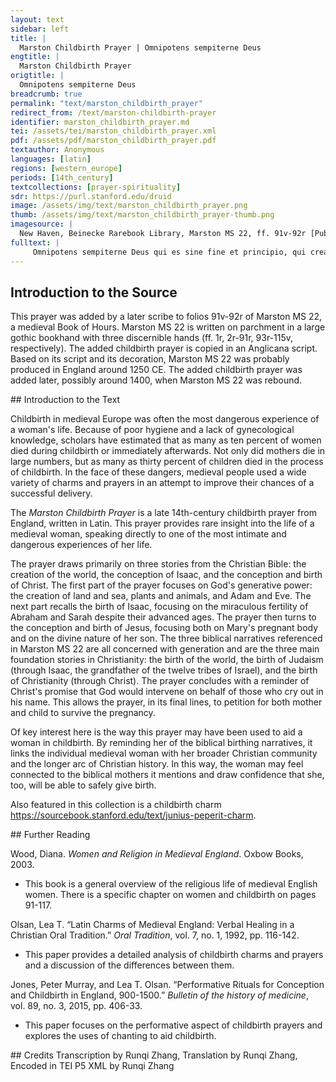 ```yaml
---
layout: text
sidebar: left
title: |
  Marston Childbirth Prayer | Omnipotens sempiterne Deus
engtitle: |
  Marston Childbirth Prayer
origtitle: |
  Omnipotens sempiterne Deus
breadcrumb: true
permalink: "text/marston_childbirth_prayer"
redirect_from: /text/marston-childbirth-prayer
identifier: marston_childbirth_prayer.md
tei: /assets/tei/marston_childbirth_prayer.xml
pdf: /assets/pdf/marston_childbirth_prayer.pdf
textauthor: Anonymous
languages: [latin]
regions: [western_europe]
periods: [14th_century]
textcollections: [prayer-spirituality]
sdr: https://purl.stanford.edu/druid 
image: /assets/img/text/marston_childbirth_prayer.png
thumb: /assets/img/text/marston_childbirth_prayer-thumb.png
imagesource: |
  New Haven, Beinecke Rarebook Library, Marston MS 22, ff. 91v-92r [Public Domain]
fulltext: |
     Omnipotens sempiterne Deus qui es sine fine et principio, qui creasti omnia ex nichilo. All Powerful, Eternal God, without end or beginning, who created everything out of nothing; Ad cuius imperium mare constituitur dum ultimos terminos numquam progreditur. by whose power the sea was created, which never extends to the furthest reaches; Qui fecisti terram et flumina ventorum in cavernis eius concludis. who made the earth and contained the flow of winds in the caves, Qui etiam inestimabili potentia ex durissimo ligno mollia deducis semina. and who even now brings forth soft seeds out of the hardest wood with unimaginable power; Qui formasti Adam de limo terre mulieremque de latere eius formans ei inconiugium sociasti, who formed Adam from the dust of the earth, and forming woman from his side, joined her and him in matrimony, et ad propagandam posterorum sobolem perpetuam dedisti eis benedictionem dicens and for the sake of growing future generations, gave them perpetual progeny and a blessing, saying: crescite et multiplicamini et replete terram et dominamini volatilibus caeli, et piscibus maris nec non bestiis totius diversitatis. "Be fruitful and multiply, and fill the earth and have dominion over the birds of the air and the fish of the sea and beasts, too, of all kinds";  Qui Abraham patriarcham et coniugem eius Saram licet maturiori aetate prouectos insperate proles noue fecundasti. who extraordinarily made Abraham the Patriarch and his wife Sarah fertile, granting the elderly pair offspring unexpectedly despite their advanced age; Qui etiam cooperante Spiritu Sancto de sinu tuo misisti filium tuum Dominum nostrum Jesum Christum ad intemerate Virginis uterum, ut uma humana lege inpregnantem lateret domo. who also, with the Holy Spirit, sent your son, our Lord Jesus Christ, from your bosom to the womb of the immaculate Virgin, so that he might lie hidden in the pregnant woman as in a house in accordance with the human law,  et post legitimum nouem mencium munerum velut e thalamo suo procedens nascendo virginis relinqueret uterum.  and after the proper nine months of service, as if leaving his bedroom, with his birth he leaves the Virgin’s womb. Qui etiam pereundem filium cum duodecim apostolis ceterisque fidelibus Christianis inquiens promisisti: who furthermore, through that son, and with twelve Apostles and other faithful Christians, made a promise, saying: quodcumque pecielitis patrem in nomine meo dabit vobis. "Whatsoever ye shall ask of the Father in my name, he will give it to you"; per illum filium similiter cum Spiritu Sancto te Deum patrem deprecor through that son, just as through the Holy Spirit, I pray to you, God, the Father, ut huic famule tuae gravide pregnanti interueniat pietatis tuae auxilium that the aid of your pity might extend to your pregnant servant, heavy with child,  ut prolem tibi gratam sine mortis periculo valeat producere et tuo cultui dignam ac deuotam enutrire so that she may prevail in producing a child pleasing to you, without danger of death, and in nourishing a child worthy of serving you and devoted to worshipping you. per eundem Dominum nostrum et cetera. By our same Lord, etc. 
--- 
```

## Introduction to the Source 
<p>This prayer was added by a later scribe to folios 91v-92r of Marston MS 22, a medieval Book of Hours. Marston MS 22 is written on parchment in a large gothic bookhand with three discernible hands (ff. 1r, 2r-91r, 93r-115v, respectively). The added childbirth prayer is copied in an Anglicana script. Based on its script and its decoration, Marston MS 22 was probably produced in England around 1250 CE. The added childbirth prayer was added later, possibly around 1400, when Marston MS 22 was rebound.</p>
## Introduction to the Text 
<p>Childbirth in medieval Europe was often the most dangerous experience of a woman's life. Because of poor hygiene and a lack of gynecological knowledge, scholars have estimated that as many as ten percent of women died during childbirth or immediately afterwards. Not only did mothers die in large numbers, but as many as thirty percent of children died in the process of childbirth. In the face of these dangers, medieval people used a wide variety of charms and prayers in an attempt to improve their chances of a successful delivery.</p> <p>The <em>Marston Childbirth Prayer</em> is a late 14th-century childbirth prayer from England, written in Latin. This prayer provides rare insight into the life of a medieval woman, speaking directly to one of the most intimate and dangerous experiences of her life.</p> <p>The prayer draws primarily on three stories from the Christian Bible: the creation of the world, the conception of Isaac, and the conception and birth of Christ. The first part of the prayer focuses on God's generative power: the creation of land and sea, plants and animals, and Adam and Eve. The next part recalls the birth of Isaac, focusing on the miraculous fertility of Abraham and Sarah despite their advanced ages. The prayer then turns to the conception and birth of Jesus, focusing both on Mary's pregnant body and on the divine nature of her son. The three biblical narratives referenced in Marston MS 22 are all concerned with generation and are the three main foundation stories in Christianity: the birth of the world, the birth of Judaism (through Isaac, the grandfather of the twelve tribes of Israel), and the birth of Christianity (through Christ). The prayer concludes with a reminder of Christ's promise that God would intervene on behalf of those who cry out in his name. This allows the prayer, in its final lines, to petition for both mother and child to survive the pregnancy.</p> <p>Of key interest here is the way this prayer may have been used to aid a woman in childbirth. By reminding her of the biblical birthing narratives, it links the individual medieval woman with her broader Christian community and the longer arc of Christian history. In this way, the woman may feel connected to the biblical mothers it mentions and draw confidence that she, too, will be able to safely give birth.</p> <p>Also featured in this collection is a childbirth charm <a href="https://sourcebook.stanford.edu/text/junius-peperit-charm">https://sourcebook.stanford.edu/text/junius-peperit-charm</a>.</p>
## Further Reading 
<p>Wood, Diana. <em>Women and Religion in Medieval England</em>. Oxbow Books, 2003.</p> <ul> <li>This book is a general overview of the religious life of medieval English women. There is a specific chapter on women and childbirth on pages 91-117.</li> </ul> <p>Olsan, Lea T. “Latin Charms of Medieval England: Verbal Healing in a Christian Oral Tradition.” <em>Oral Tradition</em>, vol. 7, no. 1, 1992, pp. 116-142.</p> <ul> <li>This paper provides a detailed analysis of childbirth charms and prayers and a discussion of the differences between them.</li> </ul> <p>Jones, Peter Murray, and Lea T. Olsan. “Performative Rituals for Conception and Childbirth in England, 900-1500.” <em>Bulletin of the history of medicine</em>, vol. 89, no. 3, 2015, pp. 406-33.</p> <ul> <li>This paper focuses on the performative aspect of childbirth prayers and explores the uses of chanting to aid childbirth.</li> </ul>
## Credits
Transcription by Runqi Zhang, Translation by Runqi Zhang, Encoded in TEI P5 XML by Runqi Zhang
